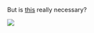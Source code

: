 But is [this](http://www.sockstickers.com/) really necessary?

<img src="http://www.sockstickers.com/socksticker_images/stickingonsock.jpg" border="0" />